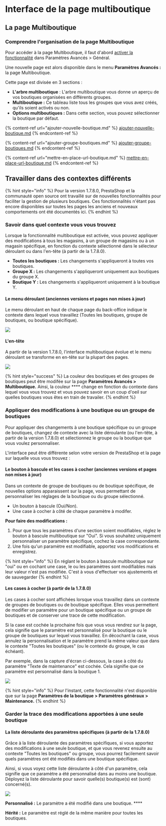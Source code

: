 # Interface de la page multiboutique

## La page Multiboutique <a href="#interfacedelapagemultiboutique-linterfacemultiboutique" id="interfacedelapagemultiboutique-linterfacemultiboutique"></a>

### Comprendre l'organisation de la page Multiboutique

Pour accéder à la page Multiboutique, il faut d'abord [activer la fonctionnalité](../#activer-la-fonctionnalite-multistore) dans Paramètres Avancés > Général.&#x20;

Une nouvelle page est alors disponible dans le menu **Paramètres Avancés :** la page Multiboutique.

Cette page est divisée en 3 sections :

* **L'arbre multiboutique** : L'arbre multiboutique vous donne un aperçu de vos boutiques organisées en différents groupes.
* **Multiboutique :** Ce tableau liste tous les groupes que vous avez créés, qu'ils soient activés ou non.
* **Options multiboutiques :** Dans cette section, vous pouvez sélectionner la boutique par défaut.

{% content-ref url="ajouter-nouvelle-boutique.md" %}
[ajouter-nouvelle-boutique.md](ajouter-nouvelle-boutique.md)
{% endcontent-ref %}

{% content-ref url="ajouter-groupe-boutiques.md" %}
[ajouter-groupe-boutiques.md](ajouter-groupe-boutiques.md)
{% endcontent-ref %}

{% content-ref url="mettre-en-place-url-boutique.md" %}
[mettre-en-place-url-boutique.md](mettre-en-place-url-boutique.md)
{% endcontent-ref %}

## Travailler dans des contextes différents

{% hint style="info" %}
Pour la version 1.7.8.0, PrestaShop et la communauté open source ont travaillé sur de nouvelles fonctionnalités pour faciliter la gestion de plusieurs boutiques. Ces fonctionnalités n'étant pas encore disponibles sur toutes les pages les anciens et nouveaux comportements ont été documentés ici.
{% endhint %}

### Savoir dans quel contexte vous vous trouvez

Lorsque la fonctionnalité multiboutique est activée, vous pouvez appliquer des modifications à tous les magasins, à un groupe de magasins ou à un magasin spécifique, en fonction du contexte sélectionné dans le sélecteur déroulant ou dans l'en-tête (à partir de la 1.7.8.0).

* **Toutes les boutiques :** Les changements s'appliqueront à toutes vos boutiques.
* **Groupe X :** Les changements s'appliqueront uniquement aux boutiques du groupe X.
* **Boutique Y :** Les changements s'appliqueront uniquement à la boutique Y.

#### Le menu déroulant (anciennes versions et pages non mises à jour)

Le menu déroulant en haut de chaque page du back-office indique le contexte dans lequel vous travaillez (Toutes les boutiques, groupe de boutiques, ou boutique spécifique).

![](<../../../.gitbook/assets/image (45).png>)

#### L'en-tête

A partir de la version 1.7.8.0, l'interface multiboutique évolue et le menu déroulant se transforme en en-tête sur la plupart des pages.

![](<../../../.gitbook/assets/image (42).png>)



{% hint style="success" %}
La couleur des boutiques et des groupes de boutiques peut être modifée sur la page **Paramètres Avancés > Multiboutique.** Ainsi, la couleur **** change en fonction du contexte dans lequel vous vous trouvez et vous pouvez savoir en un coup d'oeil sur quelles boutiques vous êtes en train de travailer.
{% endhint %}

### Appliquer des modifications à une boutique ou un groupe de boutiques&#x20;

Pour appliquer des changements à une boutique spécifique ou un groupe de boutiques, changez de contexte avec la liste déroulante (ou l'en-tête, à partir de la version 1.7.8.0) et sélectionnez le groupe ou la boutique que vous voulez personnaliser.

L'interface peut être différente selon votre version de PrestaShop et la page sur laquelle vous vous trouvez :

#### Le bouton à bascule et les cases à cocher (anciennes versions et pages non mises à jour)

Dans un contexte de groupe de boutiques ou de boutique spécifique, de nouvelles options apparaissent sur la page, vous permettant de personnaliser les réglages de la boutique ou du groupe sélectionné.

* Un bouton à bascule (Oui/Non).
* Une case à cocher à côté de chaque paramètre à modifer.&#x20;

**Pour faire des modifications :**

1. Pour que tous les paramètres d'une section soient modifiables, réglez le bouton à bascule multiboutique sur "Oui". Si vous souhaitez uniquement personnaliser un paramètre spécifique, cochez la case correspondante.&#x20;
2. Une fois qu'un paramètre est modifiable, apportez vos modifications et enregistrez.

{% hint style="info" %}
En réglant le bouton à bascule multiboutique sur "oui" ou en cochant une case, le ou les paramètres sont modifiables mais leur valeur n'est pas modifiée. C'est à vous d'effectuer vos ajustements et de sauvegarder
{% endhint %}

#### Les cases à cocher (à partir de la 1.7.8.0)

Les cases à cocher sont affichées lorsque vous travaillez dans un contexte de groupes de boutiques ou de boutique spécifique. Elles vous permettent de modifier un paramètre pour un boutique spécifique ou un groupe de boutiques et de conserver une trace de cette modification.&#x20;

Si la case est cochée la prochaine fois que vous vous rendrez sur la page, cela signifie que le paramètre est personnalisé pour la boutique ou le groupe de boutiques sur lequel vous travaillez. En décochant la case, vous annulez la personnalisation et le paramètre prend la même valeur que dans le contexte "Toutes les boutiques" (ou le contexte du groupe, le cas échéant).&#x20;

Par exemple, dans la capture d'écran ci-dessous, la case à côté du paramètre "Texte de maintenance" est cochée. Cela signifie que ce paramètre est personnalisé dans la boutique 1.

![](<../../../.gitbook/assets/image (57).png>)

{% hint style="info" %}
Pour l'instant, cette fonctionnalité n'est disponible que sur la page **Paramètres de la boutique > Paramètres généraux > Maintenance.**
{% endhint %}

### Garder la trace des modifications apportées à une seule boutique

#### La liste déroulante des paramètres spécifiques (à partir de la 1.7.8.0)

Grâce à la liste déroulante des paramètres spécifiques, si vous apportez des modifications à une seule boutique, et que vous revenez ensuite au contexte "Toutes les boutiques" ou groupe, vous pourrez facilement savoir quels paramètres ont été modifiés dans une boutique spécifique.

&#x20;Ainsi, si vous voyez cette liste déroulante à côté d'un paramètre, cela signifie que ce paramètre a été personnalisé dans au moins une boutique. Déployez la liste déroulante pour savoir quelle(s) boutique(s) est (sont) concerné(s).

![](<../../../.gitbook/assets/image (55).png>)

**Personnalisé :** Le paramètre a été modifié dans une boutique. ****&#x20;

**Hérité :** Le paramètre est réglé de la même manière pour toutes les boutiques.

